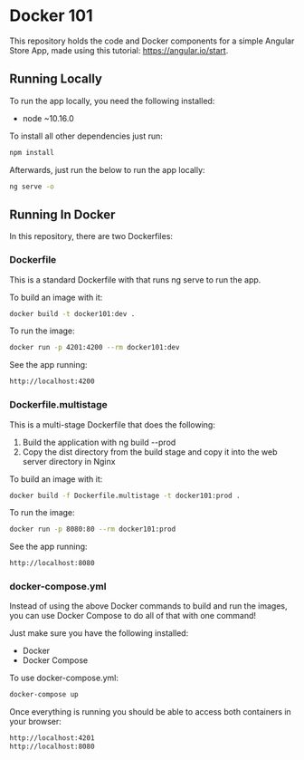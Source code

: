 # Docker 101

This repository holds the code and Docker components for a simple Angular Store App, made using this tutorial: https://angular.io/start.

## Running Locally

To run the app locally, you need the following installed:
* node ~10.16.0

To install all other dependencies just run:
```bash
npm install
```
Afterwards, just run the below to run the app locally:
```bash
ng serve -o
```
## Running In Docker

In this repository, there are two Dockerfiles:

### Dockerfile
This is a standard Dockerfile with that runs ng serve to run the app.

To build an image with it:
```bash
docker build -t docker101:dev .
```

To run the image:
```bash
docker run -p 4201:4200 --rm docker101:dev
```

See the app running:
```bash
http://localhost:4200
```

### Dockerfile.multistage
This is a multi-stage Dockerfile that does the following:
1. Build the application with ng build --prod
2. Copy the dist directory from the build stage and copy it into the web server directory in Nginx

To build an image with it:
```bash
docker build -f Dockerfile.multistage -t docker101:prod .
```

To run the image:
```bash
docker run -p 8080:80 --rm docker101:prod
```

See the app running:
```bash
http://localhost:8080
```

### docker-compose.yml
Instead of using the above Docker commands to build and run the images, you can use Docker Compose to do all of that with one command!

Just make sure you have the following installed:
* Docker
* Docker Compose

To use docker-compose.yml:
```bash
docker-compose up
```

Once everything is running you should be able to access both containers in your browser:
```bash
http://localhost:4201
http://localhost:8080
```